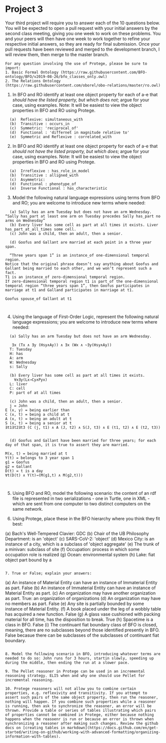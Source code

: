 # Project 3

Your third project will require you to answer each of the 10 questions below.  You will be expected to open a pull request with your initial answers by the second class meeting, giving you one week to work on these problems. You and your peers will then have one week to work together to refine your respective initial answers, so they are ready for final submission. Once your pull requests have been reviewed and merged to the development branch, I will review them, then merge to the master branch. 

```
For any question involving the use of Protege, please be sure to import:
1. Basic Formal Ontology (https://raw.githubusercontent.com/BFO-ontology/BFO/v2019-08-26/bfo_classes_only.owl)
2. The Relations Ontology (https://raw.githubusercontent.com/oborel/obo-relations/master/ro.owl)
```

1. In BFO and RO identify at least one object property for each of a-e that _should have the listed property, but which does not_; argue for your case, using examples. Note: It will be easiest to view the object properties in BFO and RO using Protege. 
```
  (a)  Reflexive: simultaneous_with
  (b)  Transitive : occurs_in
  (c)  Symmetric: 'reciprocal_of'
  (d)  Functional : 'differnet in magnitude relative to'
  (e)  Symmetric and Reflexive : correlated_with
```

2. In BFO and RO identify at least one object property for each of a-e that _should not have the listed property, but which does_; argue for your case, using examples. Note: It will be easiest to view the object properties in BFO and RO using Protege.
```
  (a)  Irreflexive : has_role_in_model
  (b)  Transitive : alligned_with
  (c)  Asymmetric: 
  (d)  Functional : phenotype_of
  (e)  Inverse Functional : has_characteristic
```

3. Model the following natural language expressions using terms from BFO and RO; you are welcome to introduce new terms where needed:  
```
  (a) Sally has an arm Tuesday but does not have an arm Wednesday. “Sally has_part at least one arm on Tuesday precedes Sally has_part no arms on Wednesday”
  (b) Every liver has some cell as part at all times it exists. Liver has_part_at_all_times some cell.
  (c) John was a child, then an adult, then a senior. 
  
  (d) Goofus and Gallant are married at each point in a three year span. 
  
  “Three years span 1” is an instance_of one-dimensional temporal region.
Notice that the original phrase doesn’t say anything about Goofus and Gallant being married to each other, and we won’t represent such a fact.
T1 is an instance_of zero-dimensional temporal region.
If zero-dimensional temporal region t1 is part_of the one-dimensional temporal region “three years span 1”, then Goofus participates in marriage at t1 and Galland participates in marriage at t1.

Goofus spouse_of Gallant at t1

  
```

4. Using the language of First-Order Logic, represent the following natural language expressions; you are welcome to introduce new terms where needed: 
```
  (a) Sally has an arm Tuesday but does not have an arm Wednesday. 
  
   ∃x (Tx ∧ ∃y (Hsy∧Ay)) ∧ ∃x (Wx ∧ ~∃y(Hsy∧Ay))
  T: Tuesday
  H: has
  A: arm
  W: Wednesday
  s: Sally

  (b) Every liver has some cell as part at all times it exists. 
    ∀x∃y(Lx→Cy∧Pyx)
  L: liver
  C: cell
  P: part of at all times

  (c) John was a child, then an adult, then a senior. 
  j = John
E (x, y) = being earlier than
C (x, t) = being a child at t
A (x, t) = being an adult at t
S (x, t) = being a senior at t
∃t1∃t2∃t3 (C (j, t1) ∧ A (J, t2) ∧ S(J, t3) ∧ E (t1, t2) ∧ E (t2, t3))

  
  (d) Goofus and Gallant have been married for three years; for each day of that span, it is true to assert they are married. 

M(x, t) = being married at t
Y(t) = belongs to 3 year span 1
g1 = Goofus
g2 = Gallant
D(t) = t is a day
∀t(D(t) ∧ Y(t)→(M(g1,t) ∧ M(g2,t)))

  
```

5. Using BFO and RO, model the following scenario: the content of an rdf file is represented in two serializations - one in Turtle, one in XML - which are sent from one computer to two distinct computers on the same network.   


6. Using Protege, place these in the BFO hierarchy where you think they fit best:

  (a) Bach's Well-Tempered Clavier: GDC
  (b) Chair of the UB Philosophy Department: is an 'object'
  (c) SARS-CoV-2: 'object'
  (d) Mexico City: is an instance of a city, which is a subclass of 'object aggregate'
  (e) The trunk of a minivan: subclass of site
  (f) Occupation: process in which some occupation role is realized
  (g) Ocean: environmental system
  (h) Lake: fiat object part bound by a 
```

7. True or False; explain your answers:
```
  (a) An instance of Material Entity can have an instance of Immaterial Entity as part. False
  (b) An instance of Immaterial Entity can have an instance of Material Entity as part.
  (c) An organization may have another organization as part. True: an organization of organizations
  (d) An organization may have no members as part. False
  (e) Any site is partially bounded by some instance of Material Entity. 
  (f) A book placed under the leg of a wobbly table has acquired a new function. False
  (g) A glass vase cushioned with packing material for all time, has the disposition to break. True
  (h) Spacetime is a class in BFO. False
  (i) The continuant fiat boundary class of BFO is closed, meaning, there are no subclasses beyond those identified presently in BFO. False becasue there can be subclasses of the subclasses of continuant fiat boundary.
```

8. Model the following scenario in BFO, introducing whatever terms are needed to do so: John runs for 3 hours, startin slowly, speeding up during the middle, then ending the run at a slower pace.  

9. The Pellet reasoner in Protege can be used in an incremental reasoning strategy. ELI5 when and why one should use Pellet for incremental reasoning. 

10. Protege reasoners will not allow you to combine certain properties, e.g. reflexivity and transitivity. If you attempt to assert such pairs of the same object property, then run the reasoner, nothing will happen. If you combine such properties while a reasoner is running, then ask to synchronize the reasoner, an error will be thrown. Provide a table or series of tables illustrating which pairs of properties cannot be combined in Protege, either because nothing happens when the reasoenr is run or because an error is thrown when synchronizing a reasoner after making such changes. Review the github docs on [creating tables in markdown](https://docs.github.com/en/get-started/writing-on-github/working-with-advanced-formatting/organizing-information-with-tables).
